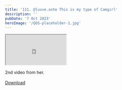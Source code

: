 ```yaml
---
title: '111. @luvve.ashe This is my type of Camgirl'
description: ''
pubDate: '7 Oct 2023'
heroImage: '/QOS-placeholder-1.jpg'
---
```

<iframe src="https://drive.google.com/file/d/1liP4_M2aiBzDJuPyO0EDzk2b44FZZRiE/preview" width="200" height="100" allow="autoplay" allowfullscreen="allowfullscreen"></iframe>

2nd video from her.
<br>
<br>
<a class="read_more" href="https://drive.google.com/file/d/1liP4_M2aiBzDJuPyO0EDzk2b44FZZRiE/view?usp=sharing">Download</a>